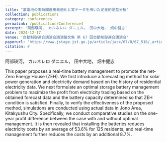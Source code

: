 ```yaml
---
title: "蓄電池の実時間運用最適化と実データを用いた定量的便益分析"
collection: publications
category: conferences
permalink: /publication/Conference4
excerpt: '阿部瑛河， カルネレロ ダニエル， 田中大地， 畑中健志'
date: 2024-12-17
venue: '自動制御連合講演会講演論文集 第 67 回自動制御連合講演会'
paperurl: 'https://www.jstage.jst.go.jp/article/jacc/67/0/67_516/_article/-char/ja/'
citation: #
---
```

阿部瑛河， カルネレロ ダニエル， 田中大地， 畑中健志

This paper proposes a real-time battery management to promote the net-Zero Energy House (ZEH). We first introduce a forecasting method for solar power generation and electricity demand based on the history of residential electricity data. We next formulate an optimal storage battery management problem to maximize the profit from electricity trading based on the obtained forecast data and the battery capacity determined so that ZEH condition is satisfied. Finally, to verify the effectiveness of the proposed method, simulations are conducted using actual data in Jono Area, Kitakyushu City. Specifically, we conduct comparative studies on the one-year profit difference between the case with and without optimal management. It is then revealed that installing the batteries reduces electricity costs by an average of 53.6% for 125 residents, and real-time management further reduces the costs by an additional 8.7%.